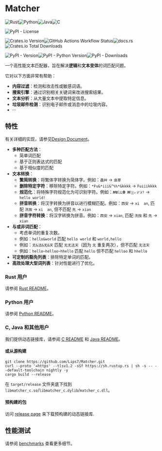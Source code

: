 # Matcher

![Rust](https://img.shields.io/badge/rust-%23000000.svg?style=for-the-badge&logo=rust&logoColor=white)![Python](https://img.shields.io/badge/python-3670A0?style=for-the-badge&logo=python&logoColor=ffdd54)![Java](https://img.shields.io/badge/java-%23ED8B00.svg?style=for-the-badge&logo=openjdk&logoColor=white)![C](https://img.shields.io/badge/c-%2300599C.svg?style=for-the-badge&logo=c&logoColor=white)

![PyPI - License](https://img.shields.io/pypi/l/matcher_py)

![Crates.io Version](https://img.shields.io/crates/v/matcher_rs)![GitHub Actions Workflow Status](https://img.shields.io/github/actions/workflow/status/lips7/Matcher/test.yml)![docs.rs](https://img.shields.io/docsrs/matcher_rs)![Crates.io Total Downloads](https://img.shields.io/crates/d/matcher_rs)

![PyPI - Version](https://img.shields.io/pypi/v/matcher_py)![PyPI - Python Version](https://img.shields.io/pypi/pyversions/matcher_py)![PyPI - Downloads](https://img.shields.io/pypi/dm/matcher_py)

一个高性能文本匹配器，旨在解决**逻辑**和**文本变体**的词匹配问题。

它对以下方面非常有帮助：
- **内容过滤**：检测和攻击性或敏感词语。
- **搜索引擎**：通过识别相关关键词来改进搜索结果。
- **文本分析**：从大量文本中提取特定信息。
- **垃圾邮件检测**：识别电子邮件或消息中的垃圾内容。
- ···

## 特性

有关详细的实现，请参见[Design Document](./DESIGN.md)。

- **多种匹配方法**：
	- 简单词匹配
	- 基于正则表达式的匹配
	- 基于相似度的匹配
- **文本转换**：
	- **繁简转换**：将繁体字转换为简体字。例如：`蟲艸` -> `虫草`
	- **删除特定字符**：移除特定字符。例如：`*Fu&*iii&^%%*&kkkk` -> `Fuiiikkkk`
	- **规范化**：将特殊字符规范化为可识别字符。例如：`𝜢𝕰𝕃𝙻𝝧 𝙒ⓞᵣℒ𝒟!` -> `hello world!`
	- **拼音转换**：将汉字转换为拼音以进行模糊匹配。例如：`西安` -> ` xi  an `, 匹配 `洗按` -> ` xi  an `, 但不匹配 `先` -> ` xian `
  - **拼音字符转换**：将汉字转换为拼音。例如：`西安` -> `xian`, 匹配 `洗按` 和 `先` -> `xian`
- **与或非词匹配**：
	- 考虑单词的重复次数。
	- 例如：`hello&world` 匹配 `hello world` 和 `world,hello`
	- 例如：`无&法&无&天` 匹配 `无无法天`（因为 `无` 重复两次），但不匹配 `无法天`
	- 例如：`hello~helloo~hhello` 匹配 `hello` 但不匹配 `helloo` 和 `hhello`
- **可定制的豁免列表**：排除特定单词的匹配。
- **高效处理大型词列表**：针对性能进行了优化。

### Rust 用户

请参阅 [Rust README](./matcher_rs/README.md)。

### Python 用户

请参阅 [Python README](./matcher_py/README.md)。

### C, Java 和其他用户

我们提供动态链接库，请参阅 [C README](./matcher_c/README.md) 和 [Java README](./matcher_java/README.md)。

#### 或从源构建

```shell
git clone https://github.com/Lips7/Matcher.git
curl --proto '=https' --tlsv1.2 -sSf https://sh.rustup.rs | sh -s -- --default-toolchain nightly -y
cargo build --release
```

在 `target/release` 文件夹底下找到 `libmatcher_c.so`/`libmatcher_c.dylib`/`matcher_c.dll`。

#### 预构建的包

访问 [release page](https://github.com/Lips7/Matcher/releases) 来下载预构建的动态链接库.

## 性能测试

请参阅 [benchmarks](./matcher_rs/README.md#benchmarks) 查看更多细节。